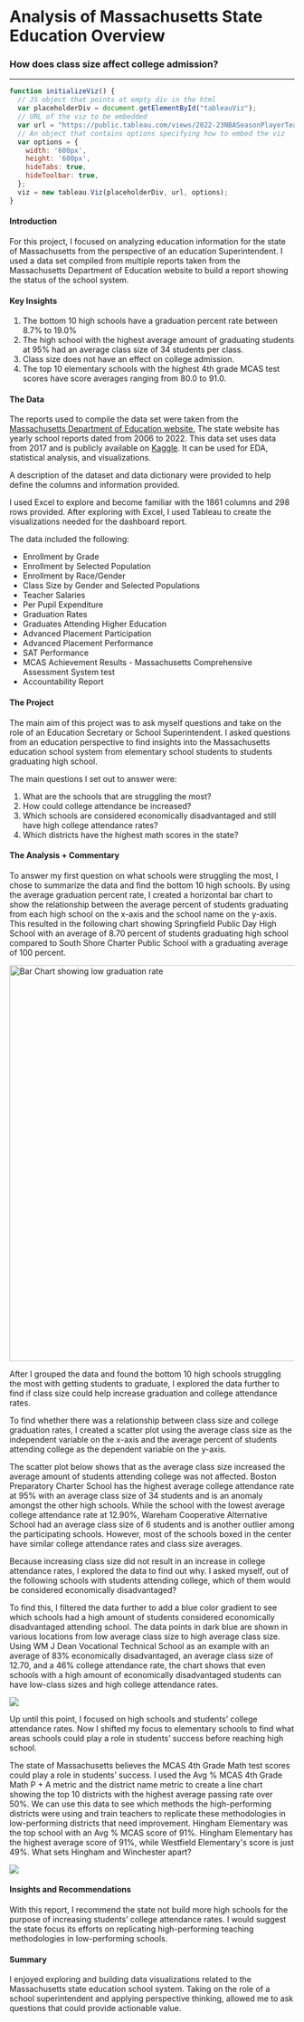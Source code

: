 # Analysis of Massachusetts State Education Overview

### How does class size affect college admission?
---
```js
function initializeViz() {
  // JS object that points at empty div in the html
  var placeholderDiv = document.getElementById("tableauViz");
  // URL of the viz to be embedded
  var url = "https://public.tableau.com/views/2022-23NBASeasonPlayerTeamAnalysisDashboard/22-23NBATeamAnalysisDashboard?:language=en-US&:display_count=n&:origin=viz_share_link";
  // An object that contains options specifying how to embed the viz
  var options = {
    width: '600px',
    height: '600px',
    hideTabs: true,
    hideToolbar: true,
  };
  viz = new tableau.Viz(placeholderDiv, url, options);
}
```
#### Introduction
For this project, I focused on analyzing education information for the state of Massachusetts from the perspective of an education Superintendent. I used a data set compiled from multiple reports taken from the Massachusetts Department of Education website to build a report showing the status of the school system. 

#### Key Insights
1. The bottom 10 high schools have a graduation percent rate between  8.7% to 19.0%
2. The high school with the highest average amount of graduating students at 95% had an average class size of 34 students per class. 
3. Class size does not have an effect on college admission.  
4. The top 10 elementary schools with the highest 4th grade MCAS test scores have score averages ranging from 80.0 to 91.0.

#### The Data
The reports used to compile the data set were taken from the [Massachusetts Department of Education website.](https://profiles.doe.mass.edu/statereport/#Curriculum%20Data) The state website has yearly school reports dated from 2006 to 2022. This data set uses data from 2017 and is publicly available on [Kaggle](https://www.kaggle.com/datasets/jackdaoud/marketing-data). It can be used for EDA, statistical analysis, and visualizations.

A description of the dataset and data dictionary were provided to help define the columns and information provided. 

I used Excel to explore and become familiar with the 1861 columns and 298 rows provided. After exploring with Excel, I used Tableau to create the visualizations needed for the dashboard report. 

The data included the following:
- Enrollment by Grade
- Enrollment by Selected Population
- Enrollment by Race/Gender
- Class Size by Gender and Selected Populations
- Teacher Salaries
- Per Pupil Expenditure
- Graduation Rates
- Graduates Attending Higher Education
- Advanced Placement Participation
- Advanced Placement Performance
- SAT Performance
- MCAS Achievement Results - Massachusetts Comprehensive Assessment System test
- Accountability Report

#### The Project
The main aim of this project was to ask myself questions and take on the role of an Education Secretary or School Superintendent. I asked questions from an education perspective to find insights into the Massachusetts education school system from elementary school students to students graduating high school. 

The main questions I set out to answer were:
1. What are the schools that are struggling the most? 
2. How could college attendance be increased?
3. Which schools are considered economically disadvantaged and still have high college attendance rates?
4. Which districts have the highest math scores in the state?

#### The Analysis + Commentary
To answer my first question on what schools were struggling the most, I chose to summarize the data and find the bottom 10 high schools. By using the average graduation percent rate, I created a horizontal bar chart to show the relationship between the average percent of students graduating from each high school on the x-axis and the school name on the y-axis. This resulted in the following chart showing Springfield Public Day High School with an average of 8.70 percent of students graduating high school compared to South Shore Charter Public School with a graduating average of 100 percent.

<img src="images/Low Grad Percent Rate Bar Chart.png" alt="Bar Chart showing low graduation rate" width="700" height="700">

After I grouped the data and found the bottom 10 high schools struggling the most with getting students to graduate, I explored the data further to find if class size could help increase graduation and college attendance rates. 

To find whether there was a relationship between class size and college graduation rates, I created a scatter plot using the average class size as the independent variable on the x-axis and the average percent of students attending college as the dependent variable on the y-axis. 

The scatter plot below shows that as the average class size increased the average amount of students attending college was not affected. Boston Preparatory Charter School has the highest average college attendance rate at 95% with an average class size of 34 students and is an anomaly amongst the other high schools. While the school with the lowest average college attendance rate at 12.90%, Wareham Cooperative Alternative School had an average class size of 6 students and is another outlier among the participating schools. However, most of the schools boxed in the center have similar college attendance rates and class size averages. 

Because increasing class size did not result in an increase in college attendance rates, I explored the data to find out why. I asked myself, out of the following schools with students attending college, which of them would be considered economically disadvantaged?  

To find this, I filtered the data further to add a blue color gradient to see which schools had a high amount of students considered economically disadvantaged attending school. The data points in dark blue are shown in various locations from low average class size to high average class size. Using WM J Dean Vocational Technical School as an example with an average of 83% economically disadvantaged, an average class size of 12.70, and a 46% college attendance rate,  the chart shows that even schools with a high amount of economically disadvantaged students can have low-class sizes and high college attendance rates.

<img src="images/Avg Class Size vs Attending College Scatter Plot.png"/>

Up until this point, I focused on high schools and students’ college attendance rates. Now I shifted my focus to elementary schools to find what areas schools could play a role in students’ success before reaching high school. 

The state of Massachusetts believes the MCAS 4th Grade Math test scores could play a role in students’ success. I used the Avg % MCAS 4th Grade Math P + A metric and the district name metric to create a line chart showing the top 10 districts with the highest average passing rate over 50%. We can use this data to see which methods the high-performing districts were using and train teachers to replicate these methodologies in low-performing districts that need improvement. Hingham Elementary was the top school with an Avg % MCAS score of 91%.  Hingham Elementary has the highest average score of 91%, while Westfield Elementary's score is just 49%. What sets Hingham and Winchester apart?

<img src="images/Avg Passing 4th Grade Math Line Chart.png"/>

#### Insights and Recommendations
With this report, I recommend the state not build more high schools for the purpose of increasing students’ college attendance rates. I would suggest the state focus its efforts on replicating high-performing teaching methodologies in low-performing schools.

#### Summary
I enjoyed exploring and building data visualizations related to the Massachusetts state education school system. Taking on the role of a school superintendent and applying perspective thinking, allowed me to ask questions that could provide actionable value. 
